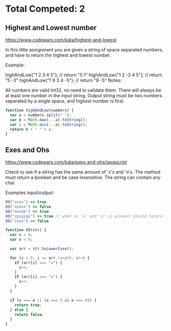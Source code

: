 # Total Competed: 2

## Highest and Lowest number

https://www.codewars.com/kata/highest-and-lowest

In this little assignment you are given a string of space separated numbers, and have to return the highest and lowest number.

Example:

highAndLow("1 2 3 4 5"); // return "5 1"
highAndLow("1 2 -3 4 5"); // return "5 -3"
highAndLow("1 9 3 4 -5"); // return "9 -5"
Notes:

All numbers are valid Int32, no need to validate them.
There will always be at least one number in the input string.
Output string must be two numbers separated by a single space, and highest number is first.

```javascript
function highAndLow(numbers) {
  var a = numbers.split(" ");
  var b = Math.max(...a).toString();
  var c = Math.min(...a).toString();
  return b + " " + c;
}
```

## Exes and Ohs

https://www.codewars.com/kata/exes-and-ohs/javascript

Check to see if a string has the same amount of 'x's and 'o's. The method must return a boolean and be case insensitive. The string can contain any char.

Examples input/output:

```javascript
XO("ooxx") => true
XO("xooxx") => false
XO("ooxXm") => true
XO("zpzpzpp") => true // when no 'x' and 'o' is present should return true
XO("zzoo") => false
```

```javascript
function XO(str) {
  var x = 0;
  var o = 0;

  var arr = str.toLowerCase();

  for (i = 0; i <= arr.length; i++) {
    if (arr[i] === "x") {
      x++;
    }
    if (arr[i] === "o") {
      o++;
    }
  }

  if (x === o || (x === 0 && o === 0)) {
    return true;
  } else {
    return false;
  }
}
```
